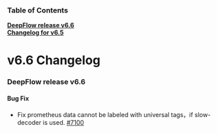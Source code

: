 ### Table of Contents

**[DeepFlow release v6.6](#66)**<br/>
**[Changelog for v6.5](https://github.com/deepflowio/deepflow/blob/v6.5/docs/CHANGELOG-6-5.md)**<br/>

# v6.6 Changelog

### <a id="66"></a>DeepFlow release v6.6

#### Bug Fix
* Fix prometheus data cannot be labeled with universal tags，if slow-decoder is used. [#7100](https://github.com/deepflowio/deepflow/pull/7100)
